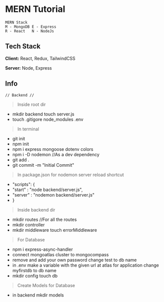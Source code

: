  
# MERN Tutorial
    MERN Stack 
    M - MongoDB E - Express
    R - React   N - NodeJs

## Tech Stack

**Client:** React, Redux, TailwindCSS

**Server:** Node, Express


## Info

    // Backend //

> Inside root dir
-    mkdir backend touch server.js
-    touch .gitigore node_modules .env

> In terminal
-    git init
-    npm init
-    npm i express mongoose dotenv colors
-    npm i -D nodemon //As a dev dependency
-    git add .
-    git commit -m "Initial Commit"
> In package.json for nodemon server reload shortcut
-    "scripts": {
-    "start" : "node backend/server.js",
-    "server" : "nodemon backend/server.js"
-    }
> Inside backend dir
-    mkdir routes //For all the routes
-    mkdir controller 
-    mkdir middleware touch errorMiddleware
> For Database
-    npm i express-async-handler
-   connect mongoatlas cluster to mongocompass
-   remove <password> and add your own password change test to db name
-   in .env make a variable with the given url at atlas for application change myfirstdb to db name
-    mkdir config touch db
> Create Models for Database
-    in backend mkdir models





